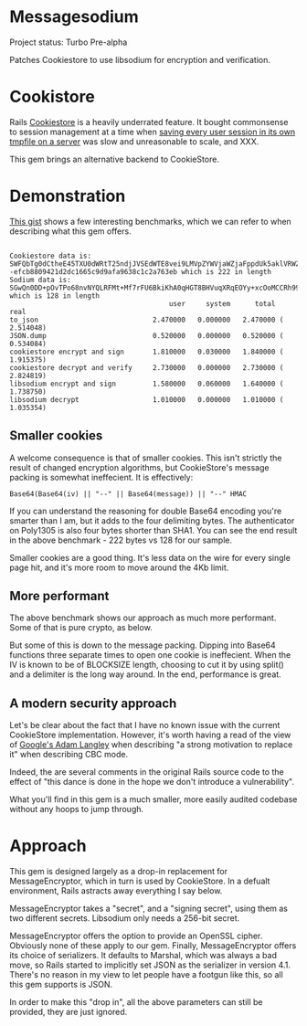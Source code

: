 # Messagesodium

Project status: Turbo Pre-alpha

Patches Cookiestore to use libsodium for encryption and verification.

# Cookistore

Rails [Cookiestore](https://www.justinweiss.com/articles/how-rails-sessions-work/) is a heavily underrated feature. It bought commonsense to session management at a time when [saving every user session in its own tmpfile on a server](http://php.net/manual/en/function.session-start.php) was slow and unreasonable to scale, and XXX.

This gem brings an alternative backend to CookieStore.

# Demonstration

[This gist](https://gist.github.com/technion/5cb2c6fbc570f6c1bc66e30bfb072cdf) shows a few interesting benchmarks, which we can refer to when describing what this gem offers.

```

Cookiestore data is: SWFQbTg0dCtheE45TXU0dWRtT25ndjJVSEdWTE8vei9LMVpZYWVjaWZjaFppdUk5aklVRWZEUy9TOUJuMFpYd2dDMndVZkt0eTR5Sm04Y1FjQzk0M00wRnhTRERHdDhnT3c1dTBvTnRad009LS16WlFaeE82dy84VzA4NThYQzk5bTVBPT0=--efcb8809421d2dc1665c9d9afa9638c1c2a763eb which is 222 in length
Sodium data is: SGwQn0DD+pOvTPo68nvNYQLRFMt+Mf7rFU6BkiKhA0qHGT8BHVuqXRqEOYy+xcOoMCCRh99eeb/sVWlPzA4/FavTyg4U0PUAns0bx/Q9j4gcoD6K/h0z8yZvW0425g== which is 128 in length
                                       user     system      total        real
to_json                            2.470000   0.000000   2.470000 (  2.514048)
JSON.dump                          0.520000   0.000000   0.520000 (  0.534084)
cookiestore encrypt and sign       1.810000   0.030000   1.840000 (  1.915375)
cookiestore decrypt and verify     2.730000   0.000000   2.730000 (  2.824819)
libsodium encrypt and sign         1.580000   0.060000   1.640000 (  1.738750)
libsodium decrypt                  1.010000   0.000000   1.010000 (  1.035354)

```

## Smaller cookies

A welcome consequence is that of smaller cookies. This isn't strictly the result of changed encryption algorithms, but CookieStore's message packing is somewhat ineffecient. It is effectively:

    Base64(Base64(iv) || "--" || Base64(message)) || "--" HMAC

If you can understand the reasoning for double Base64 encoding you're smarter than I am, but it adds to the four delimiting bytes. The authenticator on Poly1305 is also four bytes shorter than SHA1. You can see the end result in the above benchmark - 222 bytes vs 128 for our sample.

Smaller cookies are a good thing. It's less data on the wire for every single page hit, and it's more room to move around the 4Kb limit.

## More performant

The above benchmark shows our approach as much more performant. Some of that is pure crypto, as below.

But some of this is down to the message packing. Dipping into Base64 functions three separate times to open one cookie is ineffecient. When the IV is known to be of BLOCKSIZE length, choosing to cut it by using split() and a delimiter is the long way around. In the end, performance is great.

## A modern security approach

Let's be clear about the fact that I have no known issue with the current CookieStore implementation. However, it's worth having a read of the view of [Google's Adam Langley](https://www.imperialviolet.org/2013/10/07/chacha20.html) when describing "a strong motivation to replace it" when describing CBC mode.

Indeed, the are several comments in the original Rails source code to the effect of "this dance is done in the hope we don't introduce a vulnerability".

What you'll find in this gem is a much smaller, more easily audited codebase without any hoops to jump through.

# Approach

This gem is designed largely as a drop-in replacement for MessageEncryptor, which in turn is used by CookieStore. In a defualt environment, Rails astracts away everything I say below.

MessageEncryptor takes a "secret", and a "signing secret", using them as two different secrets. Libsodium only needs a 256-bit secret.

MessageEncryptor offers the option to provide an OpenSSL cipher. Obviously none of these apply to our gem. Finally, MessageEncryptor offers its choice of serializers. It defaults to Marshal, which was always a bad move, so Rails started to implicitly set JSON as the serializer in version 4.1. There's no reason in my view to let people have a footgun like this, so all this gem supports is JSON.

In order to make this "drop in", all the above parameters can still be provided, they are just ignored.
